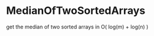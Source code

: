 MedianOfTwoSortedArrays
=======================

get the median of two sorted arrays in O( log(m) + log(n) )
